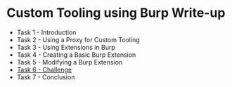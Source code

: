 # Custom Tooling using Burp Write-up
- Task 1 - Introduction
- Task 2 - Using a Proxy for Custom Tooling
- Task 3 - Using Extensions in Burp
- Task 4 - Creating a Basic Burp Extension
- Task 5 - Modifying a Burp Extension
- [Task 6 - Challenge](./Task%206%20-%20The%20a%20Challenge)
- Task 7 - Conclusion
